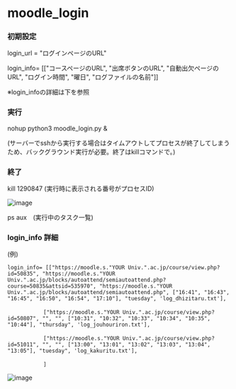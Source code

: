# moodle_login

### 初期設定

login_url = "ログインページのURL"

login_info= [["コースページのURL", "出席ボタンのURL", "自動出欠ページのURL", "ログイン時間", "曜日", "ログファイルの名前"]]

※login_infoの詳細は下を参照



### 実行

nohup python3 moodle_login.py &

(サーバーでsshから実行する場合はタイムアウトしてプロセスが終了してしまうため、バックグラウンド実行が必要。終了はkillコマンドで。)


### 終了

kill 1290847 (実行時に表示される番号がプロセスID)

![image](https://github.com/shima1203/moodle_login/assets/107593704/b7d6cde1-7b09-4de3-a3ce-364e783749e5)



ps aux　(実行中のタスク一覧)




### login_info 詳細

(例)

    login_info= [["https://moodle.s."YOUR Univ.".ac.jp/course/view.php?id=50835", "https://moodle.s."YOUR Univ.".ac.jp/blocks/autoattend/semiautoattend.php?course=50835&attsid=535970", "https://moodle.s."YOUR Univ.".ac.jp/blocks/autoattend/semiautoattend.php", ["16:41", "16:43", "16:45", "16:50", "16:54", "17:10"], "tuesday", 'log_dhizitaru.txt'],

            　　["https://moodle.s."YOUR Univ.".ac.jp/course/view.php?id=50807", "", "", ["10:31", "10:32", "10:33", "10:34", "10:35", "10:44"], "thursday", 'log_jouhouriron.txt'],
            
            　　["https://moodle.s."YOUR Univ.".ac.jp/course/view.php?id=51011", "", "", ["13:00", "13:01", "13:02", "13:03", "13:04", "13:05"], "tuesday", 'log_kakuritu.txt'],
            
            　　]
              
![image](https://github.com/shima1203/moodle_login/assets/107593704/25025002-edfc-4945-b8ed-496b0910dbf3)
